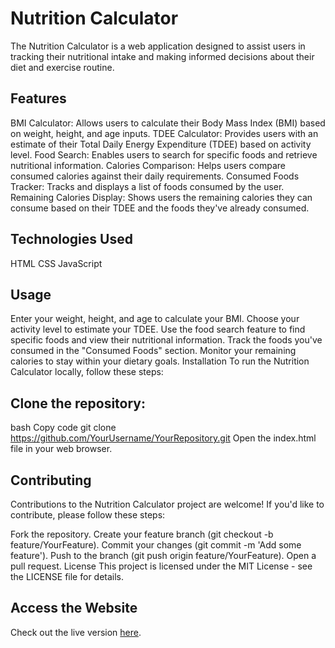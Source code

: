 
# Nutrition Calculator
The Nutrition Calculator is a web application designed to assist users in tracking their nutritional intake and making informed decisions about their diet and exercise routine.

## Features
BMI Calculator: Allows users to calculate their Body Mass Index (BMI) based on weight, height, and age inputs.
TDEE Calculator: Provides users with an estimate of their Total Daily Energy Expenditure (TDEE) based on activity level.
Food Search: Enables users to search for specific foods and retrieve nutritional information.
Calories Comparison: Helps users compare consumed calories against their daily requirements.
Consumed Foods Tracker: Tracks and displays a list of foods consumed by the user.
Remaining Calories Display: Shows users the remaining calories they can consume based on their TDEE and the foods they've already consumed.
## Technologies Used
HTML
CSS
JavaScript
## Usage
Enter your weight, height, and age to calculate your BMI.
Choose your activity level to estimate your TDEE.
Use the food search feature to find specific foods and view their nutritional information.
Track the foods you've consumed in the "Consumed Foods" section.
Monitor your remaining calories to stay within your dietary goals.
Installation
To run the Nutrition Calculator locally, follow these steps:

## Clone the repository:

bash
Copy code
git clone https://github.com/YourUsername/YourRepository.git
Open the index.html file in your web browser.

## Contributing
Contributions to the Nutrition Calculator project are welcome! If you'd like to contribute, please follow these steps:

Fork the repository.
Create your feature branch (git checkout -b feature/YourFeature).
Commit your changes (git commit -m 'Add some feature').
Push to the branch (git push origin feature/YourFeature).
Open a pull request.
License
This project is licensed under the MIT License - see the LICENSE file for details.

## Access the Website

Check out the live version [here](https://chun-yen087.github.io/chun-nutrition-tracking/).
